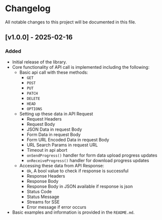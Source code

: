 # Changelog

All notable changes to this project will be documented in this file.

## [v1.0.0] - 2025-02-16

### Added
- Initial release of the library.
- Core functionality of API call is implemented including the following:
  - Basic api call with these methods: 
    - `GET`
    - `POST`
    - `PUT`
    - `PATCH`
    - `DELETE`
    - `HEAD`
    - `OPTIONS`
  - Setting up these data in API Request
    - Request Headers
    - Request Body
    - JSON Data in request Body
    - Form Data in request Body
    - Form URL Encoded Data in request Body
    - URL Search Params in request URL
    - Timeout in api abort
    - `onSendProgress()` handler for form data upload progress updates
    - `onReceiveProgress()` handler for download progress updates
  - Accessing these data from API Response:
    - `Ok`, A bool value to check if response is successful
    - Response Headers
    - Response Body
    - Response Body in JSON available if response is json
    - Status Code
    - Status Message
    - Streams for SSE
    - Error message if error occurs
- Basic examples and information is provided in the `README.md`.